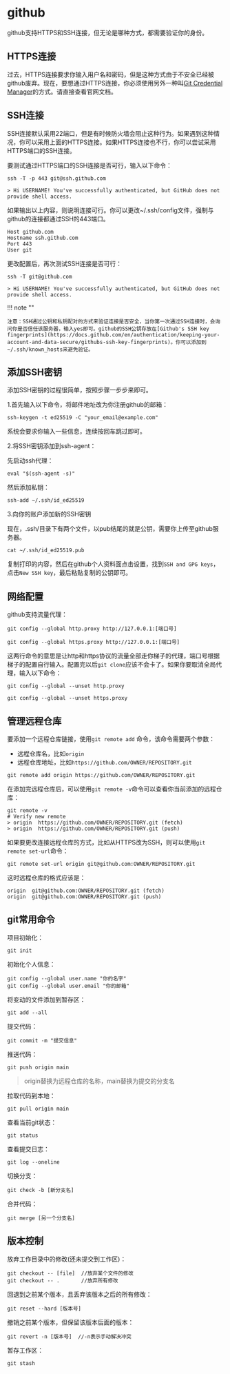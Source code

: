 # github

github支持HTTPS和SSH连接，但无论是哪种方式，都需要验证你的身份。

## HTTPS连接

过去，HTTPS连接要求你输入用户名和密码，但是这种方式由于不安全已经被github废弃。现在，要想通过HTTPS连接，你必须使用另外一种叫[Git Credential Manager](https://github.com/git-ecosystem/git-credential-manager/blob/main/README.md)的方式。请直接查看官网文档。

## SSH连接

SSH连接默认采用22端口，但是有时候防火墙会阻止这种行为。如果遇到这种情况，你可以采用上面的HTTPS连接。如果HTTPS连接也不行，你可以尝试采用HTTPS端口的SSH连接。

要测试通过HTTPS端口的SSH连接是否可行，输入以下命令：

```SHELL
ssh -T -p 443 git@ssh.github.com

> Hi USERNAME! You've successfully authenticated, but GitHub does not provide shell access.
```
如果输出以上内容，则说明连接可行。你可以更改~/.ssh/config文件，强制与github的连接都通过SSH的443端口。

```SHELL
Host github.com
Hostname ssh.github.com
Port 443
User git
```

更改配置后，再次测试SSH连接是否可行：

```SHELL
ssh -T git@github.com

> Hi USERNAME! You've successfully authenticated, but GitHub does not provide shell access.
```

!!! note ""

    注意：SSH通过公钥和私钥配对的方式来验证连接是否安全，当你第一次通过SSH连接时，会询问你是否信任该服务器，输入yes即可。github的SSH公钥存放在[Github's SSH key fingerprints](https://docs.github.com/en/authentication/keeping-your-account-and-data-secure/githubs-ssh-key-fingerprints)。你可以添加到~/.ssh/known_hosts来避免验证。

## 添加SSH密钥

添加SSH密钥的过程很简单，按照步骤一步步来即可。

1.首先输入以下命令，将邮件地址改为你注册github的邮箱：

```SHELL
ssh-keygen -t ed25519 -C "your_email@example.com"
```

系统会要求你输入一些信息，连续按回车跳过即可。

2.将SSH密钥添加到ssh-agent：

先启动ssh代理：

```SHELL
eval "$(ssh-agent -s)"
```

然后添加私钥：

```SHELL
ssh-add ~/.ssh/id_ed25519
```

3.向你的账户添加新的SSH密钥

现在，.ssh/目录下有两个文件，以pub结尾的就是公钥，需要你上传至github服务器。

```SHELL
cat ~/.ssh/id_ed25519.pub
```

复制打印的内容，然后在github个人资料面点击设置，找到`SSH and GPG keys`，点击`New SSH key`，最后粘贴复制的公钥即可。

## 网络配置

github支持流量代理：

```SHELL
git config --global http.proxy http://127.0.0.1:[端口号]
 
git config --global https.proxy http://127.0.0.1:[端口号]
```

这两行命令的意思是让http和https协议的流量全部走你梯子的代理，端口号根据梯子的配置自行输入。配置完以后`git clone`应该不会卡了。如果你要取消全局代理，输入以下命令：

```SHELL
git config --global --unset http.proxy
 
git config --global --unset https.proxy
```

## 管理远程仓库

要添加一个远程仓库链接，使用`git remote add` 命令，该命令需要两个参数：

- 远程仓库名，比如`origin`
- 远程仓库地址，比如`https://github.com/OWNER/REPOSITORY.git`

```SHELL
git remote add origin https://github.com/OWNER/REPOSITORY.git
```

在添加完远程仓库后，可以使用`git remote -v`命令可以查看你当前添加的远程仓库：

```SHELL
git remote -v
# Verify new remote
> origin  https://github.com/OWNER/REPOSITORY.git (fetch)
> origin  https://github.com/OWNER/REPOSITORY.git (push)
```

如果要更改连接远程仓库的方式，比如从HTTPS改为SSH，则可以使用`git remote set-url`命令：

```SHELL
git remote set-url origin git@github.com:OWNER/REPOSITORY.git
```

这时远程仓库的格式应该是：

```SHELL
origin  git@github.com:OWNER/REPOSITORY.git (fetch)
origin  git@github.com:OWNER/REPOSITORY.git (push)
```

## git常用命令

项目初始化：

```SHELL
git init
```

初始化个人信息：

```SHELL
git config --global user.name "你的名字"
git config --global user.email "你的邮箱"
```

将变动的文件添加到暂存区：

```SHELL
git add --all
```

提交代码：

```SHELL
git commit -m "提交信息"
```

推送代码：

```SHELL
git push origin main
```

> origin替换为远程仓库的名称，main替换为提交的分支名

拉取代码到本地：

```SHELL
git pull origin main
```

查看当前git状态：

```SHELL
git status
```

查看提交日志：

```SHELL
git log --oneline
```

切换分支：

```SHELL
git check -b [新分支名]
```

合并代码：

```SHELL
git merge [另一个分支名]
```

## 版本控制

放弃工作目录中的修改(还未提交到工作区)：

```SHELL
git checkout -- [file]  //放弃某个文件的修改
git checkout -- .       //放弃所有修改
```

回退到之前某个版本，且丢弃该版本之后的所有修改：

```SHELL
git reset --hard [版本号]
```

撤销之前某个版本，但保留该版本后面的版本：

```SHELL
git revert -n [版本号]  //-n表示手动解决冲突
```

暂存工作区：

```SHELL
git stash
```




